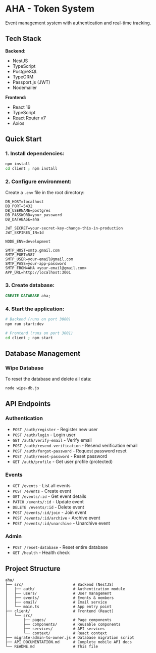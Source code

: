 # AHA - Token System

Event management system with authentication and real-time tracking.

## Tech Stack

**Backend:**
- NestJS
- TypeScript
- PostgreSQL
- TypeORM
- Passport.js (JWT)
- Nodemailer

**Frontend:**
- React 19
- TypeScript
- React Router v7
- Axios

## Quick Start

### 1. Install dependencies:
```bash
npm install
cd client ; npm install
```

### 2. Configure environment:
Create a `.env` file in the root directory:
```env
DB_HOST=localhost
DB_PORT=5432
DB_USERNAME=postgres
DB_PASSWORD=your_password
DB_DATABASE=aha

JWT_SECRET=your-secret-key-change-this-in-production
JWT_EXPIRES_IN=1d

NODE_ENV=development

SMTP_HOST=smtp.gmail.com
SMTP_PORT=587
SMTP_USER=your-email@gmail.com
SMTP_PASS=your-app-password
SMTP_FROM=AHA <your-email@gmail.com>
APP_URL=http://localhost:3001
```

### 3. Create database:
```sql
CREATE DATABASE aha;
```

### 4. Start the application:
```bash
# Backend (runs on port 3000)
npm run start:dev

# Frontend (runs on port 3001)
cd client ; npm start
```

## Database Management

### Wipe Database
To reset the database and delete all data:
```bash
node wipe-db.js
```

## API Endpoints

### Authentication
- `POST /auth/register` - Register new user
- `POST /auth/login` - Login user
- `GET /auth/verify-email` - Verify email
- `POST /auth/resend-verification` - Resend verification email
- `POST /auth/forgot-password` - Request password reset
- `POST /auth/reset-password` - Reset password
- `GET /auth/profile` - Get user profile (protected)

### Events
- `GET /events` - List all events
- `POST /events` - Create event
- `GET /events/:id` - Get event details
- `PATCH /events/:id` - Update event
- `DELETE /events/:id` - Delete event
- `POST /events/:id/join` - Join event
- `POST /events/:id/archive` - Archive event
- `POST /events/:id/unarchive` - Unarchive event

### Admin
- `POST /reset-database` - Reset entire database
- `GET /health` - Health check

## Project Structure

```
aha/
├── src/                      # Backend (NestJS)
│   ├── auth/                 # Authentication module
│   ├── users/                # User management
│   ├── events/               # Events & members
│   ├── email/                # Email service
│   └── main.ts               # App entry point
├── client/                   # Frontend (React)
│   └── src/
│       ├── pages/            # Page components
│       ├── components/       # Reusable components
│       ├── services/         # API services
│       └── context/          # React context
├── migrate-admin-to-owner.js # Database migration script
├── API_DOCUMENTATION.md      # Complete mobile API docs
└── README.md                 # This file
```
